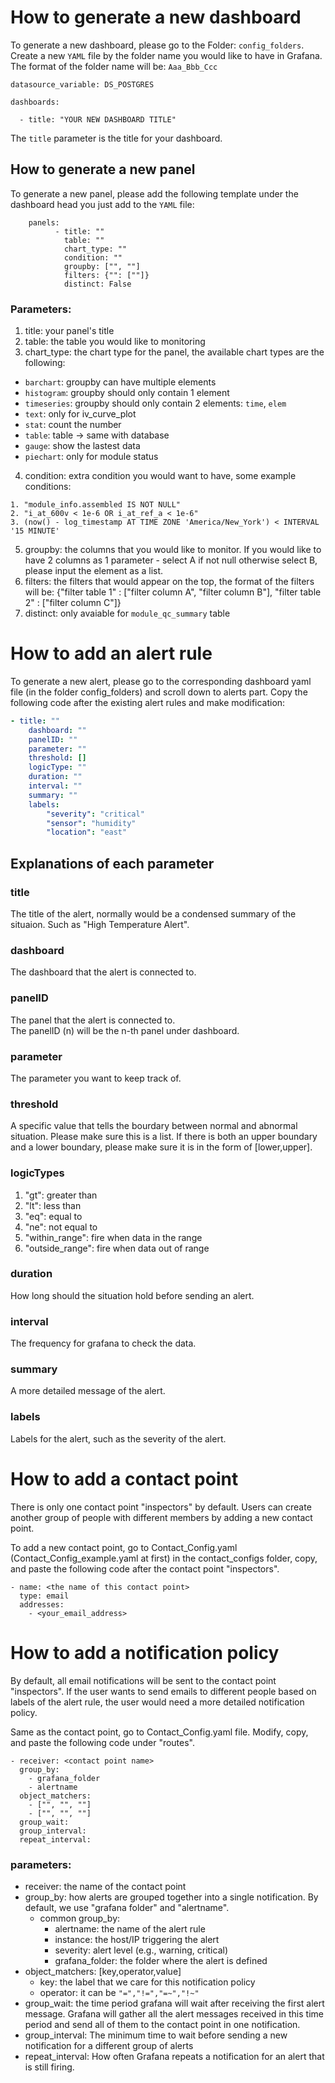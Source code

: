 # How to generate a new dashboard
To generate a new dashboard, please go to the Folder: `config_folders`. Create a new `YAML` file by the folder name you would like to have in Grafana. 
The format of the folder name will be: `Aaa_Bbb_Ccc`
```
datasource_variable: DS_POSTGRES

dashboards:

  - title: "YOUR NEW DASHBOARD TITLE"
```
The `title` parameter is the title for your dashboard. 

## How to generate a new panel
To generate a new panel, please add the following template under the dashboard head you just add to the `YAML` file:
```
	panels:
	      - title: ""
	        table: ""
	        chart_type: ""
	        condition: ""
	        groupby: ["", ""]
	        filters: {"": [""]}
	        distinct: False
```

### Parameters:
1. title: your panel's title
2. table: the table you would like to monitoring
3. chart_type: the chart type for the panel, the available chart types are the following:
- `barchart`: groupby can have multiple elements
- `histogram`: groupby should only contain 1 element
- `timeseries`: groupby should only contain 2 elements: `time`, `elem`
- `text`: only for iv_curve_plot
- `stat`: count the number
- `table`: table -> same with database
- `gauge`: show the lastest data
- `piechart`: only for module status
4. condition: extra condition you would want to have, some example conditions:
```
1. "module_info.assembled IS NOT NULL"
2. "i_at_600v < 1e-6 OR i_at_ref_a < 1e-6"
3. (now() - log_timestamp AT TIME ZONE 'America/New_York') < INTERVAL '15 MINUTE'
```
5. groupby: the columns that you would like to monitor. If you would like to have 2 columns as 1 parameter - select A if not null otherwise select B, please input the element as a list.
6. filters: the filters that would appear on the top, the format of the filters will be: {"filter table 1" : ["filter column A", "filter column B"], "filter table 2" : ["filter column C"]}
7. distinct: only avaiable for `module_qc_summary` table
  

# How to add an alert rule 
  
To generate a new alert, please go to the corresponding dashboard yaml file (in the folder config_folders) and scroll down to alerts part. Copy the following code after the existing alert rules and make modification:

``` yaml
- title: ""
    dashboard: ""
    panelID: ""
    parameter: ""
    threshold: []
    logicType: ""
    duration: ""
    interval: ""
    summary: ""
    labels: 
        "severity": "critical"
        "sensor": "humidity"
        "location": "east"
```


## Explanations of each parameter

### title
The title of the alert, normally would be a condensed summary of the situaion. Such as "High Temperature Alert".

### dashboard
The dashboard that the alert is connected to.

### panelID
The panel that the alert is connected to.  
The panelID (n) will be the n-th panel under dashboard. 

### parameter
The parameter you want to keep track of.

### threshold
A specific value that tells the bourdary between normal and abnormal situation. Please make sure this is a list. If there is both an upper boundary and a lower boundary, please make sure it is in the form of [lower,upper].

### logicTypes
1. "gt": greater than
2. "lt": less than
3. "eq": equal to
4. "ne": not equal to
5. "within_range": fire when data in the range
6. "outside_range": fire when data out of range

### duration
How long should the situation hold before sending an alert.

### interval
The frequency for grafana to check the data.

### summary
A more detailed message of the alert.

### labels
Labels for the alert, such as the severity of the alert.



# How to add a contact point
There is only one contact point "inspectors" by default. Users can create another group of people with different members by adding a new contact point.

To add a new contact point, go to Contact_Config.yaml (Contact_Config_example.yaml at first) in the contact_configs folder, copy, and paste the following code after the contact point "inspectors".

```
- name: <the name of this contact point>
  type: email
  addresses:
    - <your_email_address>
```


# How to add a notification policy
By default, all email notifications will be sent to the contact point "inspectors". If the user wants to send emails to different people based on labels of the alert rule, the user would need a more detailed notification policy.

Same as the contact point, go to Contact_Config.yaml file. Modify, copy, and paste the following code under "routes".
```
- receiver: <contact point name>
  group_by: 
    - grafana_folder
    - alertname
  object_matchers: 
    - ["", "", ""]
    - ["", "", ""]
  group_wait: 
  group_interval: 
  repeat_interval: 
```
### parameters:
- receiver: the name of the contact point
- group_by: how alerts are grouped together into a single notification. By default, we use "grafana folder" and "alertname".
  - common group_by:
    - alertname: the name of the alert rule
    - instance: the host/IP triggering the alert
    - severity: alert level (e.g., warning, critical)
    - grafana_folder: the folder where the alert is defined
- object_matchers: [key,operator,value]
  - key: the label that we care for this notification policy
  - operator: it can be `"=","!=","=~","!~"`
- group_wait: the time period grafana will wait after receiving the first alert message. Grafana will gather all the alert messages received in this time period and send all of them to the contact point in one notification.
- group_interval: The minimum time to wait before sending a new notification for a different group of alerts
- repeat_interval: How often Grafana repeats a notification for an alert that is still firing.